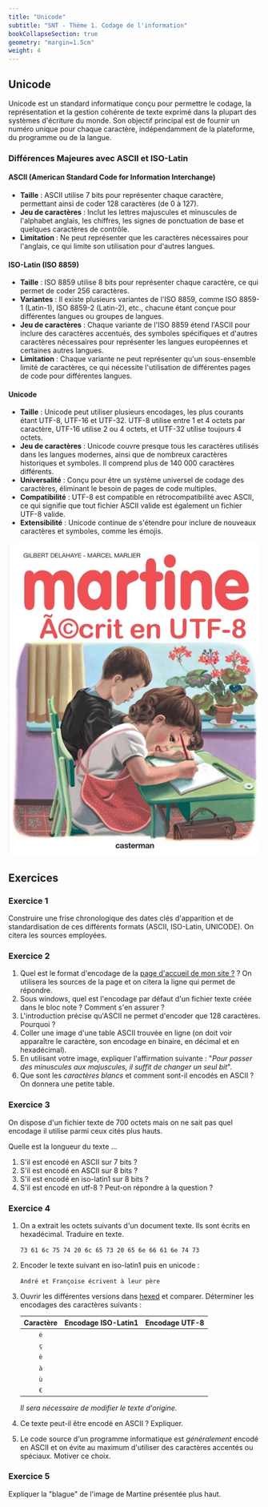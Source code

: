 ```yaml
---
title: "Unicode"
subtitle: "SNT - Thème 1. Codage de l'information"
bookCollapseSection: true
geometry: "margin=1.5cm"
weight: 4
---
```


## Unicode

Unicode est un standard informatique conçu pour permettre le codage, la représentation et la gestion cohérente de texte exprimé dans la plupart des systèmes d'écriture du monde. Son objectif principal est de fournir un numéro unique pour chaque caractère, indépendamment de la plateforme, du programme ou de la langue.

### Différences Majeures avec ASCII et ISO-Latin

#### ASCII (American Standard Code for Information Interchange)

- **Taille** : ASCII utilise 7 bits pour représenter chaque caractère, permettant ainsi de coder 128 caractères (de 0 à 127).
- **Jeu de caractères** : Inclut les lettres majuscules et minuscules de l'alphabet anglais, les chiffres, les signes de ponctuation de base et quelques caractères de contrôle.
- **Limitation** : Ne peut représenter que les caractères nécessaires pour l'anglais, ce qui limite son utilisation pour d'autres langues.

#### ISO-Latin (ISO 8859)

- **Taille** : ISO 8859 utilise 8 bits pour représenter chaque caractère, ce qui permet de coder 256 caractères.
- **Variantes** : Il existe plusieurs variantes de l'ISO 8859, comme ISO 8859-1 (Latin-1), ISO 8859-2 (Latin-2), etc., chacune étant conçue pour différentes langues ou groupes de langues.
- **Jeu de caractères** : Chaque variante de l'ISO 8859 étend l'ASCII pour inclure des caractères accentués, des symboles spécifiques et d'autres caractères nécessaires pour représenter les langues européennes et certaines autres langues.
- **Limitation** : Chaque variante ne peut représenter qu'un sous-ensemble limité de caractères, ce qui nécessite l'utilisation de différentes pages de code pour différentes langues.

#### Unicode

- **Taille** : Unicode peut utiliser plusieurs encodages, les plus courants étant UTF-8, UTF-16 et UTF-32. UTF-8 utilise entre 1 et 4 octets par caractère, UTF-16 utilise 2 ou 4 octets, et UTF-32 utilise toujours 4 octets.
- **Jeu de caractères** : Unicode couvre presque tous les caractères utilisés dans les langues modernes, ainsi que de nombreux caractères historiques et symboles. Il comprend plus de 140 000 caractères différents.
- **Universalité** : Conçu pour être un système universel de codage des caractères, éliminant le besoin de pages de code multiples.
- **Compatibilité** : UTF-8 est compatible en rétrocompatibilité avec ASCII, ce qui signifie que tout fichier ASCII valide est également un fichier UTF-8 valide.
- **Extensibilité** : Unicode continue de s'étendre pour inclure de nouveaux caractères et symboles, comme les émojis.

![martine](./martine.jpg)

## Exercices

### Exercice 1

Construire une frise chronologique des dates clés d'apparition et de standardisation de ces différents formats (ASCII, ISO-Latin, UNICODE). On citera les sources employées.

### Exercice 2

1. Quel est le format d'encodage de la [page d'accueil de mon site ?](https://qkzk.xyz) ? On utilisera les sources de la page et on citera la ligne qui permet de répondre.
2. Sous windows, quel est l'encodage par défaut d'un fichier texte créée dans le bloc note ? Comment s'en assurer ?
3. L'introduction précise qu'ASCII ne permet d'encoder que 128 caractères. Pourquoi ?
4. Coller une image d'une table ASCII trouvée en ligne (on doit voir apparaître le caractère, son encodage en binaire, en décimal et en hexadécimal).
5. En utilisant votre image, expliquer l'affirmation suivante : "_Pour passer des minuscules aux majuscules, il suffit de changer un seul bit_".
6. Que sont les _caractères blancs_ et comment sont-il encodés en ASCII ? On donnera une petite table.

### Exercice 3

On dispose d'un fichier texte de 700 octets mais on ne sait pas quel encodage il utilise parmi ceux cités plus hauts.

Quelle est la longueur du texte ...

1. S'il est encodé en ASCII sur 7 bits ?
2. S'il est encodé en ASCII sur 8 bits ?
3. S'il est encodé en iso-latin1 sur 8 bits ?
4. S'il est encodé en utf-8 ? Peut-on répondre à la question ?

### Exercice 4

1. On a extrait les octets suivants d'un document texte. Ils sont écrits en hexadécimal. Traduire en texte.

   `73 61 6c 75 74 20 6c 65 73 20 65 6e 66 61 6e 74 73`

2. Encoder le texte suivant en iso-latin1 puis en unicode :

   `André et Françoise écrivent à leur père`

3. Ouvrir les différentes versions dans [hexed](https://hexed.it/) et comparer. Déterminer les encodages des caractères suivants :

   | Caractère | Encodage ISO-Latin1 | Encodage UTF-8 |
   | :-------: | ------------------- | -------------- |
   |    `é`    |                     |                |
   |    `ç`    |                     |                |
   |    `è`    |                     |                |
   |    `à`    |                     |                |
   |    `ù`    |                     |                |
   |    `€`    |                     |                |

   _Il sera nécessaire de modifier le texte d'origine._

4. Ce texte peut-il être encodé en ASCII ? Expliquer.

5. Le code source d'un programme informatique est _généralement_ encodé en ASCII et on évite au maximum d'utiliser des caractères accentés ou spéciaux. Motiver ce choix.

### Exercice 5

Expliquer la "blague" de l'image de Martine présentée plus haut.

